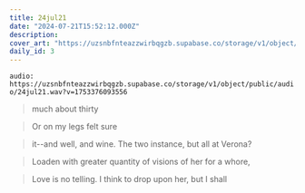```yaml
---
title: 24jul21
date: "2024-07-21T15:52:12.000Z"
description: 
cover_art: "https://uzsnbfnteazzwirbqgzb.supabase.co/storage/v1/object/public/cover-art/24jul21.png?v=1753374852478"
daily_id: 3
---
```



`audio: https://uzsnbfnteazzwirbqgzb.supabase.co/storage/v1/object/public/audio/24jul21.wav?v=1753376093556`


> much about thirty

> Or on my legs felt sure

> it--and well, and wine. The two instance, but all at Verona?

> Loaden with greater quantity of visions of her for a whore,

> Love is no telling. I think to drop upon her, but I shall